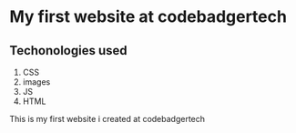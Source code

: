 # My first website at codebadgertech
## Techonologies used
1. CSS
2. images
3. JS
4. HTML

This is my first website i created at codebadgertech